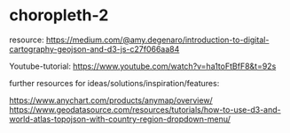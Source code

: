 # choropleth-2


resource:
https://medium.com/@amy.degenaro/introduction-to-digital-cartography-geojson-and-d3-js-c27f066aa84

Youtube-tutorial: https://www.youtube.com/watch?v=ha1toFtBfF8&t=92s 


further resources for ideas/solutions/inspiration/features:

https://www.anychart.com/products/anymap/overview/
https://www.geodatasource.com/resources/tutorials/how-to-use-d3-and-world-atlas-topojson-with-country-region-dropdown-menu/
